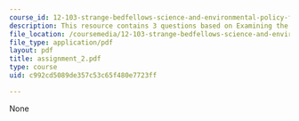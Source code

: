 ```yaml
---
course_id: 12-103-strange-bedfellows-science-and-environmental-policy-fall-2005
description: This resource contains 3 questions based on Examining the Science.
file_location: /coursemedia/12-103-strange-bedfellows-science-and-environmental-policy-fall-2005/c992cd5089de357c53c65f480e7723ff_assignment_2.pdf
file_type: application/pdf
layout: pdf
title: assignment_2.pdf
type: course
uid: c992cd5089de357c53c65f480e7723ff

---
```

None